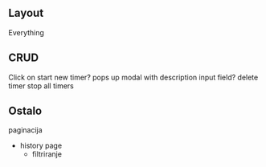 ## Layout

Everything

## CRUD

Click on start new timer? pops up modal with description input field?
delete timer
stop all timers

## Ostalo

paginacija

- history page
  - filtriranje
